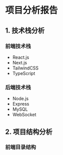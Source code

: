 # 项目分析报告

## 1. 技术栈分析

### 前端技术栈
- React.js
- Next.js
- TailwindCSS
- TypeScript

### 后端技术栈
- Node.js
- Express
- MySQL
- WebSocket

## 2. 项目结构分析

### 前端目录结构


